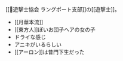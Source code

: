 [[🧤遊撃士協会 ラングポート支部]]の[[遊撃士]]。

- [[月華本流]]
- [[東方人]]ぽいお団子ヘアの女の子
- ドライな感じ
- アニキがいるらしい
- [[アーロン]]は昔門下生だった